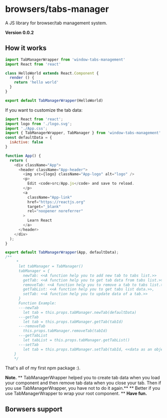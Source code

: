 # browsers/tabs-manager
A JS library for browser/tab management system. 

**Version 0.0.2** 

## How it works

```javascript
import TabManagerWrapper from 'window-tabs-management'
import React from 'react'

class HelloWorld extends React.Component {
  render () {
    return 'hello world'
  }
}

export default TabManagerWrapper(HelloWorld)
```
If you want to customize the tab data:
```javascript
import React from 'react';
import logo from './logo.svg';
import './App.css';
import { TabManagerWrapper, TabManager } from 'window-tabs-management'
const defaultData = {
  isActive: false
}

function App() {
  return (
    <div className="App">
      <header className="App-header">
        <img src={logo} className="App-logo" alt="logo" />
        <p>
          Edit <code>src/App.js</code> and save to reload.
        </p>
        <a
          className="App-link"
          href="https://reactjs.org"
          target="_blank"
          rel="noopener noreferrer"
        >
          Learn React
        </a>
      </header>
    </div>
  );
}

export default TabManagerWrapper(App, defaultData);
/**
     *
      let tabManager = TabManager()
      tabManager = {
        newTab: <<A function help you to add new tab to tabs list.>>
        getTab: <<A function help you to get tab data from tabs list.>>,
        removeTab: <<A function help you to remove a tab to tabs list.>>,
        getTabList: <<A function help you to get tabs list data.>>,
        setTab: <<A function help you to update data of a tab.>>
      }
      Function Example: 
      ---newTab
        let tab = this.props.tabManager.newTab(defaultData)
      ---getTab
        let tab = this.props.tabManager.getTab(tabId)
      ---removeTab
        this.props.tabManager.removeTab(tabId)
      ---getTabList
        let tabList = this.props.tabManager.getTabList()
      ---setTab
        let tab = this.props.tabManager.setTab(tabId, <<data as an object>>)
    }
    */
```
That's all of my first npm package :).

**Note.**
** TabManagerWrapper helped you to create tab data when you load your component and then remove tab data when you close your tab.
Then if you use TabManagerWrapper, you have not to do it again.**
** Better if you use TabManagerWrapper to wrap your root component. **
**Have fun.**

## Borwsers support
